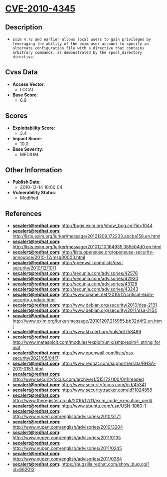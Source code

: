 
# [CVE-2010-4345](http://bugs.exim.org/show_bug.cgi?id=1044)

## Description

- `Exim 4.72 and earlier allows local users to gain privileges by leveraging the ability of the exim user account to specify an alternate configuration file with a directive that contains arbitrary commands, as demonstrated by the spool_directory directive.`

## Cvss Data

- **Access Vector**:
  - LOCAL
- **Base Score**:
  - 6.9

## Scores

- **Exploitability Score**:
  - 3.4
- **Impact Score**:
  - 10.0
- **Base Severity**:
  - MEDIUM

## Other Information

- **Publish Date**:
  - 2010-12-14 16:00:04
- **Vulnerability Status**:
  - Modified

## References

- **secalert@redhat.com**: http://bugs.exim.org/show_bug.cgi?id=1044
- **secalert@redhat.com**: http://lists.exim.org/lurker/message/20101209.172233.abcba158.en.html
- **secalert@redhat.com**: http://lists.exim.org/lurker/message/20101210.164935.385e04d0.en.html
- **secalert@redhat.com**: http://lists.opensuse.org/opensuse-security-announce/2010-12/msg00003.html
- **secalert@redhat.com**: http://openwall.com/lists/oss-security/2010/12/10/1
- **secalert@redhat.com**: http://secunia.com/advisories/42576
- **secalert@redhat.com**: http://secunia.com/advisories/42930
- **secalert@redhat.com**: http://secunia.com/advisories/43128
- **secalert@redhat.com**: http://secunia.com/advisories/43243
- **secalert@redhat.com**: http://www.cpanel.net/2010/12/critical-exim-security-update.html
- **secalert@redhat.com**: http://www.debian.org/security/2010/dsa-2131
- **secalert@redhat.com**: http://www.debian.org/security/2011/dsa-2154
- **secalert@redhat.com**: http://www.exim.org/lurker/message/20101207.215955.bb32d4f2.en.html
- **secalert@redhat.com**: http://www.kb.cert.org/vuls/id/758489
- **secalert@redhat.com**: http://www.metasploit.com/modules/exploit/unix/smtp/exim4_string_format
- **secalert@redhat.com**: http://www.openwall.com/lists/oss-security/2021/05/04/7
- **secalert@redhat.com**: http://www.redhat.com/support/errata/RHSA-2011-0153.html
- **secalert@redhat.com**: http://www.securityfocus.com/archive/1/515172/100/0/threaded
- **secalert@redhat.com**: http://www.securityfocus.com/bid/45341
- **secalert@redhat.com**: http://www.securitytracker.com/id?1024859
- **secalert@redhat.com**: http://www.theregister.co.uk/2010/12/11/exim_code_execution_peril/
- **secalert@redhat.com**: http://www.ubuntu.com/usn/USN-1060-1
- **secalert@redhat.com**: http://www.vupen.com/english/advisories/2010/3171
- **secalert@redhat.com**: http://www.vupen.com/english/advisories/2010/3204
- **secalert@redhat.com**: http://www.vupen.com/english/advisories/2011/0135
- **secalert@redhat.com**: http://www.vupen.com/english/advisories/2011/0245
- **secalert@redhat.com**: http://www.vupen.com/english/advisories/2011/0364
- **secalert@redhat.com**: https://bugzilla.redhat.com/show_bug.cgi?id=662012
